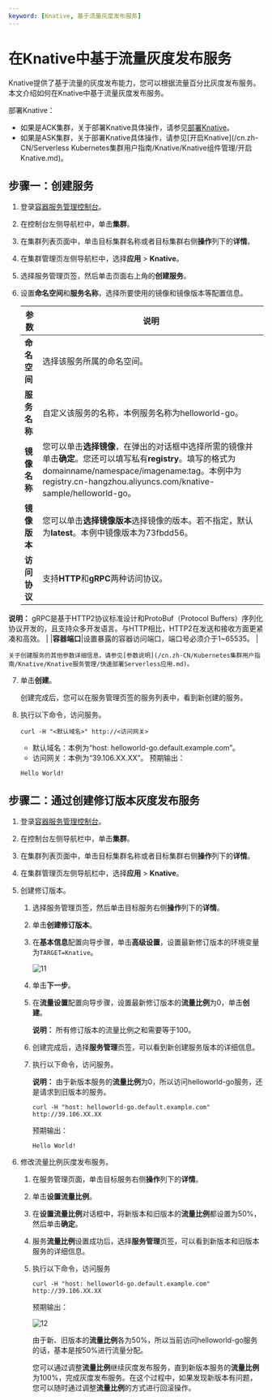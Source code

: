 ```yaml
---
keyword: [Knative, 基于流量灰度发布服务]
---
```


# 在Knative中基于流量灰度发布服务

Knative提供了基于流量的灰度发布能力，您可以根据流量百分比灰度发布服务。本文介绍如何在Knative中基于流量灰度发布服务。

部署Knative：

-   如果是ACK集群，关于部署Knative具体操作，请参见[部署Knative](/cn.zh-CN/Kubernetes集群用户指南/Knative/Knative组件管理/一键部署Knative.md)。
-   如果是ASK集群，关于部署Knative具体操作，请参见[开启Knative](/cn.zh-CN/Serverless Kubernetes集群用户指南/Knative/Knative组件管理/开启Knative.md)。

## 步骤一：创建服务

1.  登录[容器服务管理控制台](https://cs.console.aliyun.com)。

2.  在控制台左侧导航栏中，单击**集群**。

3.  在集群列表页面中，单击目标集群名称或者目标集群右侧**操作**列下的**详情**。

4.  在集群管理页左侧导航栏中，选择**应用** \> **Knative**。

5.  选择服务管理页签，然后单击页面右上角的**创建服务**。

6.  设置**命名空间**和**服务名称**，选择所要使用的镜像和镜像版本等配置信息。

    |参数|说明|
    |--|--|
    |**命名空间**|选择该服务所属的命名空间。|
    |**服务名称**|自定义该服务的名称，本例服务名称为helloworld-go。|
    |**镜像名称**|您可以单击**选择镜像**，在弹出的对话框中选择所需的镜像并单击**确定**。您还可以填写私有**registry**。填写的格式为domainname/namespace/imagename:tag。本例中为registry.cn-hangzhou.aliyuncs.com/knative-sample/helloworld-go。|
    |**镜像版本**|您可以单击**选择镜像版本**选择镜像的版本。若不指定，默认为**latest**。本例中镜像版本为73fbdd56。|
    |**访问协议**|支持**HTTP**和**gRPC**两种访问协议。

**说明：** gRPC是基于HTTP2协议标准设计和ProtoBuf（Protocol Buffers）序列化协议开发的，且支持众多开发语言。与HTTP相比，HTTP2在发送和接收方面更紧凑和高效。 |
    |**容器端口**|设置暴露的容器访问端口，端口号必须介于1~65535。 |

    关于创建服务的其他参数详细信息，请参见[参数说明](/cn.zh-CN/Kubernetes集群用户指南/Knative/Knative服务管理/快速部署Serverless应用.md)。

7.  单击**创建**。

    创建完成后，您可以在服务管理页签的服务列表中，看到新创建的服务。

8.  执行以下命令，访问服务。

    ```
    curl -H "<默认域名>" http://<访问网关>
    ```

    -   默认域名：本例为“host: helloworld-go.default.example.com”。
    -   访问网关：本例为“39.106.XX.XX”。
    预期输出：

    ```
    Hello World!
    ```


## 步骤二：通过创建修订版本灰度发布服务

1.  登录[容器服务管理控制台](https://cs.console.aliyun.com)。

2.  在控制台左侧导航栏中，单击**集群**。

3.  在集群列表页面中，单击目标集群名称或者目标集群右侧**操作**列下的**详情**。

4.  在集群管理页左侧导航栏中，选择**应用** \> **Knative**。

5.  创建修订版本。

    1.  选择服务管理页签，然后单击目标服务右侧**操作**列下的**详情**。

    2.  单击**创建修订版本**。

    3.  在**基本信息**配置向导步骤，单击**高级设置**，设置最新修订版本的环境变量为`TARGET=Knative`。

        ![11](https://static-aliyun-doc.oss-accelerate.aliyuncs.com/assets/img/zh-CN/0356527161/p252004.png)

    4.  单击**下一步**。

    5.  在**流量设置**配置向导步骤，设置最新修订版本的**流量比例**为0，单击**创建**。

        **说明：** 所有修订版本的流量比例之和需要等于100。

    6.  创建完成后，选择**服务管理**页签，可以看到新创建服务版本的详细信息。

    7.  执行以下命令，访问服务。

        **说明：** 由于新版本服务的**流量比例**为0，所以访问helloworld-go服务，还是请求到旧版本的服务。

        ```
        curl -H "host: helloworld-go.default.example.com" http://39.106.XX.XX
        ```

        预期输出：

        ```
        Hello World!
        ```

6.  修改流量比例灰度发布服务。

    1.  在服务管理页面，单击目标服务右侧**操作**列下的**详情**。

    2.  单击**设置流量比例**。

    3.  在**设置流量比例**对话框中，将新版本和旧版本的**流量比例**都设置为50%，然后单击**确定**。

    4.  服务**流量比例**设置成功后，选择**服务管理**页签，可以看到新版本和旧版本服务的详细信息。

    5.  执行以下命令，访问服务

        ```
        curl -H "host: helloworld-go.default.example.com" http://39.106.XX.XX
        ```

        预期输出：

        ![12](https://static-aliyun-doc.oss-accelerate.aliyuncs.com/assets/img/zh-CN/0356527161/p252029.png)

        由于新、旧版本的**流量比例**各为50%，所以当前访问helloworld-go服务的话，基本是按50%进行流量分配。

        您可以通过调整**流量比例**继续灰度发布服务，直到新版本服务的**流量比例**为100%，完成灰度发布服务。在这个过程中，如果发现新版本有问题，您可以随时通过调整**流量比例**的方式进行回滚操作。


